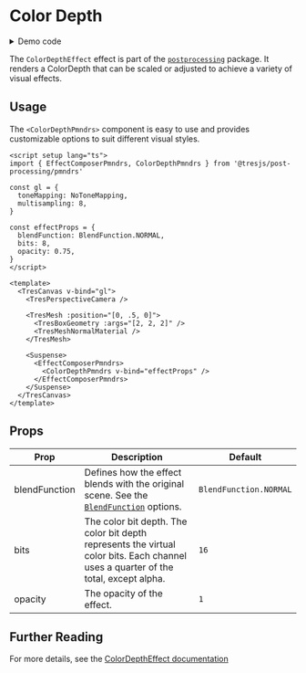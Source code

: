 # Color Depth

<DocsDemoGUI>
  <ColorDepthDemo />
</DocsDemoGUI>

<details>
  <summary>Demo code</summary>

  <<< @/.vitepress/theme/components/pmdrs/ColorDepthDemo.vue{0}
</details>

The `ColorDepthEffect` effect is part of the [`postprocessing`](https://pmndrs.github.io/postprocessing/public/docs/class/src/effects/ColorDepthEffect.js~ColorDepthEffect.html) package.
It renders a ColorDepth that can be scaled or adjusted to achieve a variety of visual effects.

## Usage

The `<ColorDepthPmndrs>` component is easy to use and provides customizable options to suit different visual styles.

```vue{2,9-13,25-29}
<script setup lang="ts">
import { EffectComposerPmndrs, ColorDepthPmndrs } from '@tresjs/post-processing/pmndrs'

const gl = {
  toneMapping: NoToneMapping,
  multisampling: 8,
}

const effectProps = {
  blendFunction: BlendFunction.NORMAL,
  bits: 8,
  opacity: 0.75,
}
</script>

<template>
  <TresCanvas v-bind="gl">
    <TresPerspectiveCamera />

    <TresMesh :position="[0, .5, 0]">
      <TresBoxGeometry :args="[2, 2, 2]" />
      <TresMeshNormalMaterial />
    </TresMesh>

    <Suspense>
      <EffectComposerPmndrs>
        <ColorDepthPmndrs v-bind="effectProps" />
      </EffectComposerPmndrs>
    </Suspense>
  </TresCanvas>
</template>
```

## Props

| Prop          | Description                                                         | Default                     |
| ------------- | ------------------------------------------------------------------- | --------------------------- |
| blendFunction | Defines how the effect blends with the original scene. See the [`BlendFunction`](https://pmndrs.github.io/postprocessing/public/docs/variable/index.html#static-variable-BlendFunction) options.             | `BlendFunction.NORMAL`        |
| bits          | The color bit depth. The color bit depth represents the virtual color bits. Each channel uses a quarter of the total, except alpha.                                                | `16`                 |
| opacity       | The opacity of the effect.                                         | `1`                 |

## Further Reading
For more details, see the [ColorDepthEffect documentation](https://pmndrs.github.io/postprocessing/public/docs/class/src/effects/ColorDepthEffect.js~ColorDepthEffect.html)

